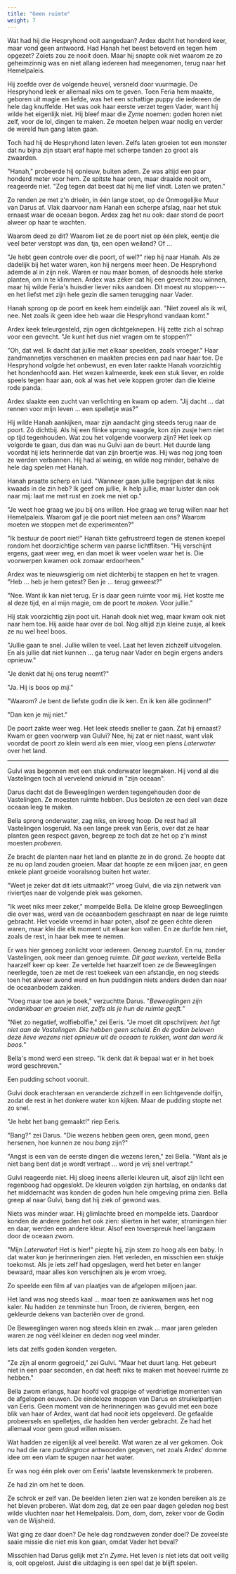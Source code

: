 ```yaml
---
title: "Geen ruimte"
weight: 7
---
```


Wat had hij die Hespryhond ooit aangedaan? Ardex dacht het honderd keer, maar vond geen antwoord. Had Hanah het beest betoverd en tegen hem opgezet? Zoiets zou ze nooit doen. Maar hij snapte ook niet waarom ze zo geheimzinnig was en niet allang iedereen had meegenomen, terug naar het Hemelpaleis.

Hij zoefde over de volgende heuvel, versneld door vuurmagie. De Hespryhond leek er allemaal niks om te geven. Toen Feria hem maakte, geboren uit magie en liefde, was het een schattige puppy die iedereen de hele dag knuffelde. Het was ook haar eerste verzet tegen Vader, want hij wilde het eigenlijk niet. Hij bleef maar die _Zyme_ noemen: goden horen niet zelf, voor de lol, dingen te maken. Ze moeten helpen waar nodig en verder de wereld hun gang laten gaan. 

Toch had hij de Hespryhond laten leven. Zelfs laten groeien tot een monster dat nu bijna zijn staart eraf hapte met scherpe tanden zo groot als zwaarden.

"Hanah," probeerde hij opnieuw, buiten adem. Ze was altijd een paar honderd meter voor hem. Ze spitste haar oren, maar draaide nooit om, reageerde niet. "Zeg tegen dat beest dat hij me lief vindt. Laten we praten."

Zo renden ze met z'n drieën, in één lange stoet, op de Onmogelijke Muur van Darus af. Vlak daarvoor nam Hanah een scherpe afslag, naar het stuk ernaast waar de oceaan begon. Ardex zag het nu ook: daar stond de poort alweer op haar te wachten.

Waarom deed ze dit? Waarom liet ze de poort niet op één plek, eentje die veel beter verstopt was dan, tja, een open weiland? Of ... 

"Je hebt geen controle over die poort, of wel?" riep hij naar Hanah. Als ze dadelijk bij het water waren, kon hij nergens meer heen. De Hespryhond ademde al in zijn nek. Waren er nou maar bomen, of desnoods hele sterke planten, om in te klimmen. Ardex was zéker dat hij een gevecht zou winnen, maar hij wilde Feria's huisdier liever niks aandoen. Dit moest _nu_ stoppen---en het liefst met zijn hele gezin die samen terugging naar Vader.

Hanah sprong op de poort en keek hem eindelijk aan. "Niet zoveel als ik wil, nee. Net zoals ik geen idee heb waar die Hespryhond vandaan komt."

Ardex keek teleurgesteld, zijn ogen dichtgeknepen. Hij zette zich al schrap voor een gevecht. "Je kunt het dus niet vragen om te stoppen?"

"Oh, dat wel. Ik dacht dat jullie met elkaar speelden, zoals vroeger." Haar zandmannetjes verschenen en maakten precies een pad naar haar toe. De Hespryhond volgde het onbewust, en even later raakte Hanah voorzichtig het hondenhoofd aan. Het wezen kalmeerde, keek een stuk liever, en rolde speels tegen haar aan, ook al was het vele koppen groter dan die kleine rode panda.

Ardex slaakte een zucht van verlichting en kwam op adem. "Jij dacht ... dat rennen voor mijn leven ... een spelletje was?"

Hij wilde Hanah aankijken, maar zijn aandacht ging steeds terug naar de poort. Zó dichtbij. Als hij een flinke sprong waagde, kon zijn zusje hem niet op tijd tegenhouden. Wat zou het volgende voorwerp zijn? Het leek op volgorde te gaan, dus dan was nu Gulvi aan de beurt. Het duurde lang voordat hij iets herinnerde dat van zijn broertje was. Hij was nog jong toen ze werden verbannen. Hij had al weinig, en wilde nog minder, behalve de hele dag spelen met Hanah.

Hanah praatte scherp en luid. "Wanneer gaan jullie begrijpen dat ik niks kwaads in de zin heb? Ik geef om jullie, ik help jullie, maar luister dan ook naar mij: laat me met rust en zoek me niet op."

"Je weet hoe graag we jou bij ons willen. Hoe graag we terug willen naar het Hemelpaleis. Waarom gaf je die poort niet meteen aan ons? Waarom moeten we stoppen met de experimenten?"

"Ik bestuur de poort niet!" Hanah tikte gefrustreerd tegen de stenen koepel rondom het doorzichtige scherm van paarse lichtflitsen. "Hij verschijnt ergens, gaat weer weg, en dan moet ik weer voelen waar het is. Die voorwerpen kwamen ook zomaar erdoorheen."

Ardex was te nieuwsgierig om niet dichterbij te stappen en het te vragen. "Heb ... heb je hem getest? Ben je ... terug geweest?"

"Nee. Want ik kan niet terug. Er is daar geen ruimte voor mij. Het kostte me al deze tijd, en al mijn magie, om de poort te _maken_. Voor jullie."

Hij stak voorzichtig zijn poot uit. Hanah dook niet weg, maar kwam ook niet naar hem toe. Hij aaide haar over de bol. Nog altijd zijn kleine zusje, al keek ze nu wel heel boos.

"Jullie gaan te snel. Jullie willen te veel. Laat het leven zichzelf uitvogelen. En als jullie dat niet kunnen ... ga terug naar Vader en begin ergens anders opnieuw."

"Je denkt dat hij ons terug neemt?"

"Ja. Hij is boos op _mij_."

"Waarom? Je bent de liefste godin die ik ken. En ik ken álle godinnen!"

"Dan ken je mij niet."

De poort zakte weer weg. Het leek steeds sneller te gaan. Zat hij ernaast? Kwam er geen voorwerp van Gulvi? Nee, hij zat er niet naast, want vlak voordat de poort zo klein werd als een mier, vloog een plens _Laterwater_ over het land.

___

Gulvi was begonnen met een stuk onderwater leegmaken. Hij vond al die Vastelingen toch al vervelend onkruid in "zijn oceaan".

Darus dacht dat de Beweeglingen werden tegengehouden door de Vastelingen. Ze moesten ruimte hebben. Dus besloten ze een deel van deze oceaan leeg te maken.

Bella sprong onderwater, zag niks, en kreeg hoop. De rest had all Vastelingen losgerukt. Na een lange preek van Eeris, over dat ze haar planten geen respect gaven, begreep ze toch dat ze het op z'n minst moesten _proberen_. 

Ze bracht de planten naar het land en plantte ze in de grond. Ze hoopte dat ze nu op land zouden groeien. Maar dat hoopte ze een miljoen jaar, en geen enkele plant groeide vooralsnog buiten het water.

"Weet je zeker dat dit iets uitmaakt?" vroeg Gulvi, die via zijn netwerk van riviertjes naar de volgende plek was gekomen.

"Ik weet niks meer zeker," mompelde Bella. De kleine groep Beweeglingen die over was, werd van de oceaanbodem geschraapt en naar de lege ruimte gebracht. Het voelde vreemd in haar poten, alsof ze geen échte dieren waren, maar klei die elk moment uit elkaar kon vallen. En ze durfde hen niet, zoals de rest, in haar bek mee te nemen.

Er was hier genoeg zonlicht voor iedereen. Genoeg zuurstof. En nu, zonder Vastelingen, ook meer dan genoeg ruimte. _Dit gaat werken,_ vertelde Bella haarzelf keer op keer. Ze vertelde het haarzelf toen ze de Beweeglingen neerlegde, toen ze met de rest toekeek van een afstandje, en nog steeds toen het alweer avond werd en hun puddingen niets anders deden dan naar de oceaanbodem zakken.

"Voeg maar toe aan je boek," verzuchtte Darus. "_Beweeglingen zijn ondankbaar en groeien niet, zelfs als je hun de ruimte geeft._"

"Niet zo negatief, wolfiebolfie," zei Eeris. "Je moet dit opschrijven: _het ligt niet aan de Vastelingen. Die hebben geen schuld. En de goden beloven deze lieve wezens niet opnieuw uit de oceaan te rukken, want dan word ik boos._"

Bella's mond werd een streep. "Ik denk dat _ik_ bepaal wat er in het boek word geschreven."

Een pudding schoot vooruit. 

Gulvi dook erachteraan en veranderde zichzelf in een lichtgevende dolfijn, zodat de rest in het donkere water kon kijken. Maar de pudding stopte net zo snel.

"Je hebt het bang gemaakt!" riep Eeris.

"Bang?" zei Darus. "Die wezens hebben geen oren, geen mond, geen hersenen, hoe kunnen ze nou _bang_ zijn?" 

"Angst is een van de eerste dingen die wezens leren," zei Bella. "Want als je niet bang bent dat je wordt vertrapt ... word je vrij snel vertrapt."

Gulvi reageerde niet. Hij sloeg ineens allerlei kleuren uit, alsof zijn licht een regenboog had opgeslokt. De kleuren volgden zijn hartslag, en ondanks dat het middernacht was konden de goden hun hele omgeving prima zien. Bella greep al naar Gulvi, bang dat hij ziek of gewond was.

Niets was minder waar. Hij glimlachte breed en mompelde iets. Daardoor konden de andere goden het ook zien: slierten in het water, stromingen hier en daar, werden een andere kleur. Alsof een toverspreuk heel langzaam door de oceaan zwom.

"Mijn _Laterwater_! Het is hier!" piepte hij, zijn stem zo hoog als een baby. In dat water kon je herinneringen zien. Het verleden, en misschien een stukje toekomst. Als je iets zelf had opgeslagen, werd het beter en langer bewaard, maar alles kon verschijnen als je erom vroeg. 

Zo speelde een film af van plaatjes van de afgelopen miljoen jaar.

Het land was nog steeds kaal ... maar toen ze aankwamen was het nog kaler. Nu hadden ze tenminste hun Troon, de rivieren, bergen, een gekleurde dekens van bacteriën over de grond.

De Beweeglingen waren nog steeds klein en zwak ... maar jaren geleden waren ze nog véél kleiner en deden nog veel minder.

Iets dat zelfs goden konden vergeten.

"Ze zijn al enorm gegroeid," zei Gulvi. "Maar het duurt lang. Het gebeurt niet in een paar seconden, en dat heeft niks te maken met hoeveel ruimte ze hebben."

Bella zwom erlangs, haar hoofd vol grappige of verdrietige momenten van de afgelopen eeuwen. De eindeloze moppen van Darus en struikelpartijen van Eeris. Geen moment van de herinneringen was gevuld met een boze blik van haar of Ardex, want dat had nooit iets opgeleverd. De gefaalde probeersels en spelletjes, _die_ hadden hen verder gebracht. Ze had het allemaal voor geen goud willen missen. 

Wat hadden ze eigenlijk al veel bereikt. Wat waren ze al ver gekomen. Ook nu had die rare _puddingrace_ antwoorden gegeven, net zoals Ardex' domme idee om een vlam te spugen naar het water.

Er was nog één plek over om Eeris' laatste levenskenmerk te proberen. 

Ze had zin om het te doen. 

Ze schrok er zelf van. De beelden lieten zien wat ze konden bereiken als ze het bleven proberen. Wat dom zeg, dat ze een paar dagen geleden nog best wilde vluchten naar het Hemelpaleis. Dom, dom, dom, zeker voor de Godin van de Wijsheid.

Wat ging ze daar doen? De hele dag rondzweven zonder doel? De zoveelste saaie missie die niet mis kon gaan, omdat Vader het beval?

Misschien had Darus gelijk met z'n _Zyme_. Het leven is niet iets dat ooit veilig is, ooit opgelost. Juist die uitdaging is een spel dat je blijft spelen.
